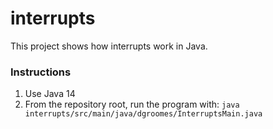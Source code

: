 # interrupts

This project shows how interrupts work in Java.  

### Instructions

1. Use Java 14
1. From the repository root, run the program with: `java interrupts/src/main/java/dgroomes/InterruptsMain.java`

